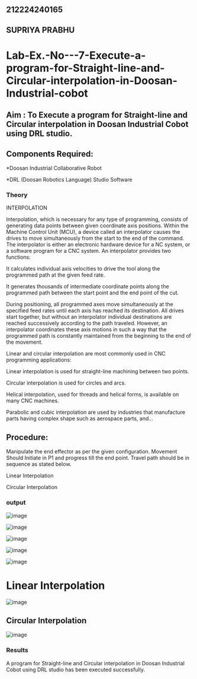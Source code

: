 ## 212224240165
## SUPRIYA PRABHU


# Lab-Ex.-No---7-Execute-a-program-for-Straight-line-and-Circular-interpolation-in-Doosan-Industrial-cobot
## Aim : To Execute a program for Straight-line and Circular interpolation in Doosan Industrial Cobot using DRL studio.

## Components Required:

*Doosan Industrial Collaborative Robot

*DRL (Doosan Robotics Language) Studio Software

### Theory 
INTERPOLATION

Interpolation, which is necessary for any type of programming, consists of generating data points between given coordinate axis positions. Within the Machine Control Unit (MCU), a device called an interpolator causes the drives to move simultaneously from the start to the end of the command. The interpolator is either an electronic hardware device for a NC system, or a software program for a CNC system. An interpolator provides two functions:

It calculates individual axis velocities to drive the tool along the programmed path at the given feed rate.

It generates thousands of intermediate coordinate points along the programmed path between the start point and the end point of the cut.

During positioning, all programmed axes move simultaneously at the specified feed rates until each axis has reached its destination. All drives start together, but without an interpolator individual destinations are reached successively according to the path traveled. However, an interpolator coordinates these axis motions in such a way that the programmed path is constantly maintained from the beginning to the end of the movement.

Linear and circular interpolation are most commonly used in CNC programming applications:

Linear interpolation is used for straight-line machining between two points.

Circular interpolation is used for circles and arcs.

Helical interpolation, used for threads and helical forms, is available on many CNC machines.

Parabolic and cubic interpolation are used by industries that manufacture parts having complex shape such as aerospace parts, and...

## Procedure:

Manipulate the end effector as per the given configuration. Movement Should Initiate in P1 and progress till the end point. Travel path should be in sequence as stated below.

Linear Interpolation








Circular Interpolation

### output

![image](https://github.com/user-attachments/assets/9a413f94-cc5d-4480-a960-2fd174cb44e5)

![image](https://github.com/user-attachments/assets/93731111-6ce1-485c-888d-68677d709fde)


![image](https://github.com/user-attachments/assets/e54f41ec-17a3-4a23-bf2d-709353cd236a)

![image](https://github.com/user-attachments/assets/e63005f7-b496-458b-9c91-f35d9fde85bf)

![image](https://github.com/user-attachments/assets/034fe8e3-9636-4f12-b2e3-eec1691e9259)

# Linear Interpolation

![image](https://github.com/user-attachments/assets/704a72c6-6aa2-4a6d-b9a2-11286f8ec282)

## Circular Interpolation

![image](https://github.com/user-attachments/assets/82628fd3-e864-47c1-a9e3-1cb4a25543f5)











### Results 

A program for Straight-line and Circular interpolation in Doosan Industrial Cobot using DRL studio has been executed successfully.

 
